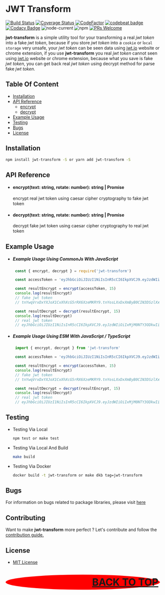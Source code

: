 # JWT Transform

[![Build Status](https://app.travis-ci.com/restuwahyu13/jwt-transform.svg?token=TJCjdtb3tZAkAUnGPRjB&branch=main)](https://app.travis-ci.com/restuwahyu13/jwt-transform) [![Coverage Status](https://coveralls.io/repos/github/restuwahyu13/jwt-transform/badge.svg?branch=main)](https://coveralls.io/github/restuwahyu13/jwt-transform?branch=main) [![CodeFactor](https://www.codefactor.io/repository/github/restuwahyu13/jwt-transform/badge)](https://www.codefactor.io/repository/github/restuwahyu13/jwt-transform) [![codebeat badge](https://codebeat.co/badges/56d95df5-235b-4988-8a4e-b1b5aad6d796)](https://codebeat.co/projects/github-com-restuwahyu13-jwt-transform-main) [![Codacy Badge](https://app.codacy.com/project/badge/Grade/b55a9532f9f84ebd94b37b52c32d7472)](https://www.codacy.com/gh/restuwahyu13/jwt-transform/dashboard?utm_source=github.com&amp;utm_medium=referral&amp;utm_content=restuwahyu13/jwt-transform&amp;utm_campaign=Badge_Grade) ![node-current](https://img.shields.io/node/v/jwt-transform?style=flat-square) ![npm](https://img.shields.io/npm/dm/jwt-transform) [![PRs Welcome](https://img.shields.io/badge/PRs-welcome-brightgreen.svg?style=flat-square)](https://github.com/restuwahyu13/jwt-transform/blob/main/CONTRIBUTING.md)

**jwt-transform** is a simple utility tool for your transforming a real *jwt token* into a fake *jwt token*, because if you store *jwt token* into a `cookie` or l`ocal storage` very unsafe, your *jwt token* can be seen data using [jwt.io](https://jwt.io/) website or chrome extension, if you use **jwt-transform** you real *jwt token* cannot seen using  [jwt.io](https://jwt.io/) website or chrome extension, because what you save is fake *jwt token*, you can get back real *jwt token* using decrypt method for parse fake *jwt token*.

## Table Of Content

- [Installation](#installation)
- [API Reference](#api-reference)
   + [encrypt](#encrypttext-string-rotate-number-string--promise)
   + [decrypt](#decrypttext-string-rotate-number-string--promise)
- [Example Usage](#example-usage)
- [Testing](#testing)
- [Bugs](#bugs)
- [License](#license)

## Installation

```bash
npm install jwt-transform -S or yarn add jwt-transform -S
```

## API Reference

- #### encrypt(text: string, rotate: number): string | Promise

  encrypt real jwt token using caesar cipher cryptography to fake jwt token
  
- #### decrypt(text: string, rotate: number): string | Promise

  decrypt fake jwt token using caesar cipher cryptography to real jwt token


## Example Usage

- ##### Example Usage Using CommonJs With JavaScript

  ```javascript
   const { encrypt, decrypt } = require('jwt-transform')

   const accessToken = 'eyJhbGciOiJIUzI1NiIsInR5cCI6IkpXVCJ9.eyJzdWIiOiIxMjM0NTY3ODkwIiwibmFtZSI6IkpvaG4gRG9lIiwiaWF0IjoxNTE2MjM5MDIyfQ.SflKxwRJSMeKKF2QT4fwpMeJf36POk6yJV_adQssw5c'

   const resultEncrypt = encrypt(accessToken, 15)   
   console.log(resultEncrypt)
   // fake jwt token
   // tnYwqVrxDxYXJoX1CxXhXcG5rRX6XzeMKRY9.tnYosLXxDxXmByB0CIN3DSzlXxlxqbUiOHX6XzekpV4vGV9aXxlxpLU0XydmCIT2ByB5BSXnuF.HuaZmlGYHBtZZU2FI4uleBtYu36EDz6nYK_psFhhl5r

   const resultDecrypt = decrypt(resultEncrypt, 15)
   console.log(resultDecrypt)
   // real jwt token
   // eyJhbGciOiJIUzI1NiIsInR5cCI6IkpXVCJ9.eyJzdWIiOiIxMjM0NTY3ODkwIiwibmFtZSI6IkpvaG4gRG9lIiwiaWF0IjoxNTE2MjM5MDIyfQ.SflKxwRJSMeKKF2QT4fwpMeJf36POk6yJV_adQssw5c
  ```

- ##### Example Usage Using ESM With JavaScript / TypeScript

  ```javascript
   import { encrypt, decrypt } from 'jwt-transform'

   const accessToken = 'eyJhbGciOiJIUzI1NiIsInR5cCI6IkpXVCJ9.eyJzdWIiOiIxMjM0NTY3ODkwIiwibmFtZSI6IkpvaG4gRG9lIiwiaWF0IjoxNTE2MjM5MDIyfQ.SflKxwRJSMeKKF2QT4fwpMeJf36POk6yJV_adQssw5c'

   const resultEncrypt = encrypt(accessToken, 15)   
   console.log(resultEncrypt)
   // fake jwt token
   // tnYwqVrxDxYXJoX1CxXhXcG5rRX6XzeMKRY9.tnYosLXxDxXmByB0CIN3DSzlXxlxqbUiOHX6XzekpV4vGV9aXxlxpLU0XydmCIT2ByB5BSXnuF.HuaZmlGYHBtZZU2FI4uleBtYu36EDz6nYK_psFhhl5r

   const resultDecrypt = decrypt(resultEncrypt, 15)
   console.log(resultDecrypt)
   // real jwt token
   // eyJhbGciOiJIUzI1NiIsInR5cCI6IkpXVCJ9.eyJzdWIiOiIxMjM0NTY3ODkwIiwibmFtZSI6IkpvaG4gRG9lIiwiaWF0IjoxNTE2MjM5MDIyfQ.SflKxwRJSMeKKF2QT4fwpMeJf36POk6yJV_adQssw5c
  ```

## Testing

- Testing Via Local

  ```sh
  npm test or make test
  ```

- Testing Via Local And Build

  ```sh
  make build
  ```

- Testing Via Docker

  ```sh
  docker build -t jwt-transform or make dkb tag=jwt-transform
  ```

## Bugs

For information on bugs related to package libraries, please visit [here](https://github.com/restuwahyu13/jwt-transform/issues)

## Contributing

Want to make **jwt-transform** more perfect ? Let's contribute and follow the [contribution guide.](https://github.com/restuwahyu13/jwt-transform/blob/main/CONTRIBUTING.md)

## License

- [MIT License](https://github.com/restuwahyu13/jwt-transform/blob/main/LICENSE.md)

<p align="right" style="padding: 5px; border-radius: 100%; background-color: red; font-size: 2rem;">
  <b><a href="#jwt-transform">BACK TO TOP</a></b>
</p>
